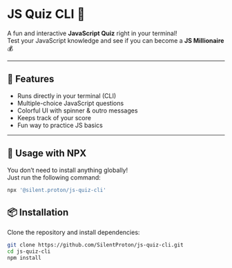 # JS Quiz CLI 🎯

A fun and interactive **JavaScript Quiz** right in your terminal!  
Test your JavaScript knowledge and see if you can become a **JS Millionaire** 💰

---

## 🚀 Features
- Runs directly in your terminal (CLI)
- Multiple-choice JavaScript questions
- Colorful UI with spinner & outro messages
- Keeps track of your score
- Fun way to practice JS basics

---

## 🚀 Usage with NPX

You don’t need to install anything globally!  
Just run the following command:

```bash
npx '@silent.proton/js-quiz-cli'
```

## 📦 Installation
Clone the repository and install dependencies:

```bash
git clone https://github.com/SilentProton/js-quiz-cli.git
cd js-quiz-cli
npm install
```

